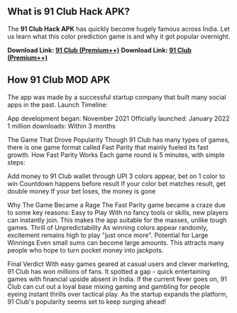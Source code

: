 ## What is 91 Club Hack APK?

The **91 Club Hack APK** has quickly become hugely famous across India. Let us learn what this color prediction game is and why it got popular overnight.

**Download Link: [91 Club (Premium++)](https://rpy.club/lm/yF5iLbZB2p)**
**Download Link: [91 Club (Premium++)](https://rpy.club/lm/yF5iLbZB2p)**

## How 91 Club MOD APK
The app was made by a successful startup company that built many social apps in the past. Launch Timeline:

App development began: November 2021 Officially launched: January 2022 1 million downloads: Within 3 months

The Game That Drove Popularity
Though 91 Club has many types of games, there is one game format called Fast Parity that mainly fueled its fast growth. How Fast Parity Works Each game round is 5 minutes, with simple steps:

Add money to 91 Club wallet through UPI
3 colors appear, bet on 1 color to win Countdown happens before result If your color bet matches result, get double money If your bet loses, the money is gone

Why The Game Became a Rage
The Fast Parity game became a craze due to some key reasons: Easy to Play With no fancy tools or skills, new players can instantly join. This makes the app suitable for the masses, unlike tough games. Thrill of Unpredictability As winning colors appear randomly, excitement remains high to play "just once more". Potential for Large Winnings Even small sums can become large amounts. This attracts many people who hope to turn pocket money into jackpots.

Final Verdict
With easy games geared at casual users and clever marketing, 91 Club has won millions of fans. It spotted a gap - quick entertaining games with financial upside absent in India. If the current fever goes on, 91 Club can cut out a loyal base mixing gaming and gambling for people eyeing instant thrills over tactical play. As the startup expands the platform, 91 Club's popularity seems set to keep surging ahead!
